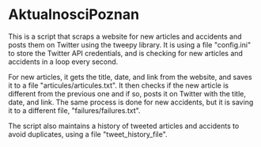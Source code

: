 # AktualnosciPoznan
This is a script that scraps a website for new articles and accidents and posts them on Twitter using the tweepy library. It is using a file "config.ini" to store the Twitter API credentials, and is checking for new articles and accidents in a loop every second.

For new articles, it gets the title, date, and link from the website, and saves it to a file "articules/articules.txt". It then checks if the new article is different from the previous one and if so, posts it on Twitter with the title, date, and link. The same process is done for new accidents, but it is saving it to a different file, "failures/failures.txt".

The script also maintains a history of tweeted articles and accidents to avoid duplicates, using a file "tweet_history_file".
